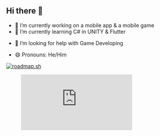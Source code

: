 ## Hi there 👋

<!-- **CRXWFF/CRXWFF** is a ✨ _special_ ✨ repository because its `README.md` (this file) appears on your GitHub profile. -->

- 🔭 I’m currently working on a mobile app & a mobile game
- 🌱 I’m currently learning C# in UNITY & Flutter
<!-- - 👯 I’m looking to collaborate on ... -->
- 🤔 I’m looking for help with Game Developing
<!-- - 💬 Ask me about ... -->
<!-- - 📫 How to reach me: ... -->
- 😄 Pronouns: He/Him
<!-- - ⚡ Fun fact: ... -->


<a href="https://roadmap.sh"><img src="https://roadmap.sh/card/tall/6799839cd6a983c895557d56?variant=dark" alt="roadmap.sh"/></a>

<figure><embed src="https://wakatime.com/share/@cf8c2cb5-26c3-468c-ac11-aa3978661517/f44b0c07-935f-4316-b26a-9cf0ef5b0b54.svg"></embed></figure>
